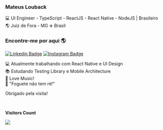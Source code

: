 ### Mateus Louback

💻 UI Engineer - TypeScript - ReactJS - React Native - NodeJS | Brasileiro 🌎 Juiz de Fora - MG ✈️ Brasil

### Encontre-me por aqui 🌎

[![Linkedin Badge](https://img.shields.io/badge/-MateusLouback-blue?style=flat-square&logo=Linkedin&logoColor=white&link=https://www.linkedin.com/in/mateuslouback/)](https://www.linkedin.com/in/mateuslouback/)
[![Instagram Badge](https://img.shields.io/badge/-mateuslouback-blue?style=flat-square&logo=Instagram&logoColor=white&link=https://www.instagram.com/mateuslouback/?hl=pt-br)](https://www.instagram.com/mateuslouback/?hl=pt-br)


💻 Atualmente trabalhando com React Native e UI Design<br>
📚 Estudando Testing Library e Mobile Architecture <br>
🎵 Love Music!<br>
🚀 "Foguete não tem ré!"<br>

Obrigado pela visita!
</samp>

 <div align="left">
  <br>
    <p align="left"><b>Visitors Count</b></p>  
    <p align="left"><img align="left" src="https://profile-counter.glitch.me/{mateuslouback}/count.svg" /></p> 
  <br>
</div>
